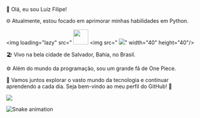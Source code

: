 👋 Olá, eu sou Luiz Filipe!

🌐 Atualmente, estou focado em aprimorar minhas habilidades em Python.

<img loading="lazy" src="
            <img src="https://cdn.jsdelivr.net/gh/devicons/devicon/icons/python/python-original.svg" width="40" height="40"/> <img src="
            <img src="https://cdn.jsdelivr.net/gh/devicons/devicon/icons/discordjs/discordjs-plain.svg" />" width="40" height="40"/>

🏖️ Vivo na bela cidade de Salvador, Bahia, no Brasil.

⚙️ Além do mundo da programação, sou um grande fã de One Piece.

🚀 Vamos juntos explorar o vasto mundo da tecnologia e continuar aprendendo a cada dia. Seja bem-vindo ao meu perfil do GitHub! 🌟



<a href = "luizbrandaodev@gmail.com"><img loading="lazy" src="https://img.shields.io/badge/Gmail-D14836?style=for-the-badge&logo=gmail&logoColor=white" target="_blank"></a>


![Snake animation](https://github.com/seu-usuário-aqui/seu-usuário-aqui/blob/output/github-contribution-grid-snake.svg)
